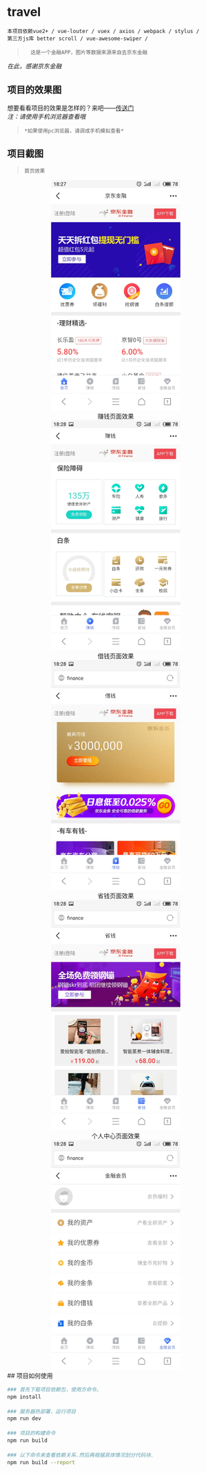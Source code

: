 # travel
``` bash
本项目依赖vue2+ / vue-louter / vuex / axios / webpack / stylus /
第三方js库 better scroll / vue-awesome-swiper /
```


>       这是一个金融APP，图片等数据来源来自去京东金融
*在此，感谢京东金融*

## 项目的效果图

想要看看项目的效果是怎样的？来吧——[传送门](https://wuufeii.github.io/finance/index.html) <br />
*注：请使用手机浏览器查看哦*
>     *如果使用pc浏览器，请调成手机模拟查看*

## 项目截图

>     首页效果
<div align="center">
  <img width="300" src="https://github.com/wuufeii/html-css/blob/master/assets/img-finance/1.jpg"/>
</div>
<div align=center background-color="#eee">
  赚钱页面效果
</div>
<div align=center>
  <img width="300" src="https://github.com/wuufeii/html-css/blob/master/assets/img-finance/2.jpg"/>
</div>
<div align=center background-color="#eee">
  借钱页面效果
</div>
<div align=center>
  <img width="300" src="https://github.com/wuufeii/html-css/blob/master/assets/img-finance/3.jpg"/>
</div>
<div align=center background-color="#eee">
  省钱页面效果
</div>
<div align=center>
  <img width="300" src="https://github.com/wuufeii/html-css/blob/master/assets/img-finance/4.jpg"/>
</div>
<div align=center background-color="#eee">
  个人中心页面效果
</div>
<div align=center>
  <img width="300" src="https://github.com/wuufeii/html-css/blob/master/assets/img-finance/5.jpg"/>
</div>
## 项目如何使用

``` bash
### 首先下载项目依赖包，使用方命令。
npm install

### 服务器热部署，运行项目
npm run dev

### 项目的构建命令
npm run build

### 以下命令来查看依赖关系.然后再根据具体情况划分代码块.
npm run build --report
